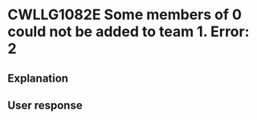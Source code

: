 # CWLLG1082E Some members of 0 could not be added to team 1.  Error: 2

## Explanation

## User response
